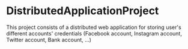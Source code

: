 # DistributedApplicationProject
This project consists of a distributed web application for storing user's different accounts' credentials (Facebook account, Instagram account, Twitter account, Bank account, ...)
